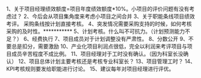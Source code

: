 1、关于项目经理绩效额度=项目年度绩效额度*10%。小项目的评价问题有没有考虑过？
2、今后会从项目集角度来考虑小项目之间合并
3、关于职能条线项目绩效考评。 采购条线按计划直接考核。
4、突发情况需要采购支持的时候，如何考核采购的及时性。***********
5、计划考核。什么叫不可抗力。（计划预测能力不足？）
6、经费执行
7、项目成员对于计划调整没有严肃性。
8、分数公开
9、不要总是扣分，需要激励
10、产业化项目利润点很低，完全以利润来考评项目与项目成员辛苦程度不成比例。
11、项目经理对于工时没有确认。（因为科室长没确认）
12、项目总体计划主要考核还是考核专业科室长？
13、项目管理工时？
14、KPI考核规则要发给职能进行讨论。
15、建议每年对项目经理进行评优。

 